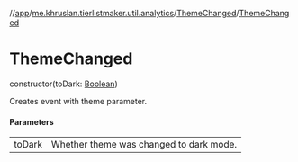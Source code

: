 //[app](../../../index.md)/[me.khruslan.tierlistmaker.util.analytics](../index.md)/[ThemeChanged](index.md)/[ThemeChanged](-theme-changed.md)

# ThemeChanged

constructor(toDark: [Boolean](https://kotlinlang.org/api/latest/jvm/stdlib/kotlin/-boolean/index.html))

Creates event with theme parameter.

#### Parameters

| | |
|---|---|
| toDark | Whether theme was changed to dark mode. |
